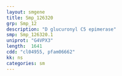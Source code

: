 ```yaml
---
layout: smgene
title: Smp_126320
grp: Smp_12
description: "D glucuronyl C5 epimerase"
smp: Smp_126320.1
uniprot: "G4VPX3"
length:  1641
cdd: "cl04955, pfam06662"
kk: ns
categories: sm
---
```


